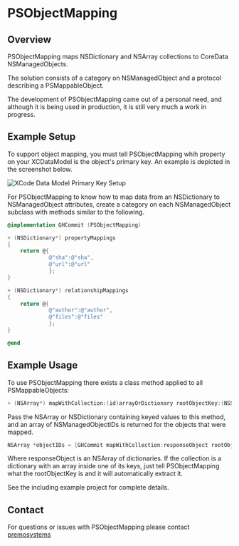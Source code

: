 # PSObjectMapping


## Overview

PSObjectMapping maps NSDictionary and NSArray collections to CoreData NSManagedObjects.

The solution consists of a category on NSManagedObject and a protocol describing a PSMappableObject.

The development of PSObjectMapping came out of a personal need, and although it is being used in production, it is still very much a work in progress.

## Example Setup

To support object mapping, you must tell PSObjectMapping whih property on your XCDataModel is the object's primary key. An example is depicted in the screenshot below.

![XCode Data Model Primary Key Setup](https://raw.github.com/premosystems/PSObjectMapping/gh-pages/xcdatamodel-primary-key-screenshot.png)

For PSObjectMapping to know how to map data from an NSDictionary to NSManagedObject attributes, create a category on each NSManagedObject subclass with methods similar to the following.

```objective-c
@implementation GHCommit (PSObjectMapping)

+ (NSDictionary*) propertyMappings
{
    return @{
             @"sha":@"sha",
             @"url":@"url"
             };
}

+ (NSDictionary*) relationshipMappings
{
    return @{
             @"author":@"author",
             @"files":@"files"
             };
}

@end
```

## Example Usage

To use PSObjectMapping there exists a class method applied to all PSMappableObjects:

```objective-c
+ (NSArray*) mapWithCollection:(id)arrayOrDictionary rootObjectKey:(NSString*)rootObjectKey customObjectMappingBlock:(void (^)(NSDictionary *keyedValues, id object))customObjectMappingBlock mapRelationships:(BOOL)mapRelationships;
```

Pass the NSArray or NSDictionary containing keyed values to this method, and an array of NSManagedObjectIDs is returned for the objects that were mapped.

```objective-c
NSArray *objectIDs = [GHCommit mapWithCollection:responseObject rootObjectKey:nil customObjectMappingBlock:nil mapRelationships:YES];
```

Where responseObject is an NSArray of dictionaries. If the collection is a dictionary with an array inside one of its keys, just tell PSObjectMapping what the rootObjectKey is and it will automatically extract it.

See the including example project for complete details.

## Contact

For questions or issues with PSObjectMapping please contact [premosystems](https://github.com/premosystems)


